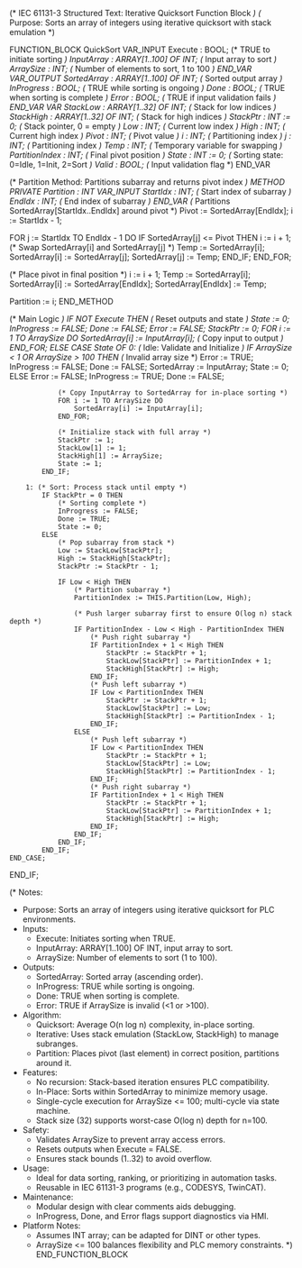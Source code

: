 (* IEC 61131-3 Structured Text: Iterative Quicksort Function Block *)
(* Purpose: Sorts an array of integers using iterative quicksort with stack emulation *)

FUNCTION_BLOCK QuickSort
VAR_INPUT
    Execute : BOOL;                 (* TRUE to initiate sorting *)
    InputArray : ARRAY[1..100] OF INT; (* Input array to sort *)
    ArraySize : INT;                (* Number of elements to sort, 1 to 100 *)
END_VAR
VAR_OUTPUT
    SortedArray : ARRAY[1..100] OF INT; (* Sorted output array *)
    InProgress : BOOL;              (* TRUE while sorting is ongoing *)
    Done : BOOL;                    (* TRUE when sorting is complete *)
    Error : BOOL;                   (* TRUE if input validation fails *)
END_VAR
VAR
    StackLow : ARRAY[1..32] OF INT; (* Stack for low indices *)
    StackHigh : ARRAY[1..32] OF INT; (* Stack for high indices *)
    StackPtr : INT := 0;            (* Stack pointer, 0 = empty *)
    Low : INT;                      (* Current low index *)
    High : INT;                     (* Current high index *)
    Pivot : INT;                    (* Pivot value *)
    i : INT;                        (* Partitioning index *)
    j : INT;                        (* Partitioning index *)
    Temp : INT;                     (* Temporary variable for swapping *)
    PartitionIndex : INT;           (* Final pivot position *)
    State : INT := 0;               (* Sorting state: 0=Idle, 1=Init, 2=Sort *)
    Valid : BOOL;                   (* Input validation flag *)
END_VAR

(* Partition Method: Partitions subarray and returns pivot index *)
METHOD PRIVATE Partition : INT
VAR_INPUT
    StartIdx : INT;                 (* Start index of subarray *)
    EndIdx : INT;                   (* End index of subarray *)
END_VAR
(* Partitions SortedArray[StartIdx..EndIdx] around pivot *)
Pivot := SortedArray[EndIdx];
i := StartIdx - 1;

FOR j := StartIdx TO EndIdx - 1 DO
    IF SortedArray[j] <= Pivot THEN
        i := i + 1;
        (* Swap SortedArray[i] and SortedArray[j] *)
        Temp := SortedArray[i];
        SortedArray[i] := SortedArray[j];
        SortedArray[j] := Temp;
    END_IF;
END_FOR;

(* Place pivot in final position *)
i := i + 1;
Temp := SortedArray[i];
SortedArray[i] := SortedArray[EndIdx];
SortedArray[EndIdx] := Temp;

Partition := i;
END_METHOD

(* Main Logic *)
IF NOT Execute THEN
    (* Reset outputs and state *)
    State := 0;
    InProgress := FALSE;
    Done := FALSE;
    Error := FALSE;
    StackPtr := 0;
    FOR i := 1 TO ArraySize DO
        SortedArray[i] := InputArray[i];  (* Copy input to output *)
    END_FOR;
ELSE
    CASE State OF
        0: (* Idle: Validate and Initialize *)
            IF ArraySize < 1 OR ArraySize > 100 THEN
                (* Invalid array size *)
                Error := TRUE;
                InProgress := FALSE;
                Done := FALSE;
                SortedArray := InputArray;
                State := 0;
            ELSE
                Error := FALSE;
                InProgress := TRUE;
                Done := FALSE;
                
                (* Copy InputArray to SortedArray for in-place sorting *)
                FOR i := 1 TO ArraySize DO
                    SortedArray[i] := InputArray[i];
                END_FOR;
                
                (* Initialize stack with full array *)
                StackPtr := 1;
                StackLow[1] := 1;
                StackHigh[1] := ArraySize;
                State := 1;
            END_IF;
        
        1: (* Sort: Process stack until empty *)
            IF StackPtr = 0 THEN
                (* Sorting complete *)
                InProgress := FALSE;
                Done := TRUE;
                State := 0;
            ELSE
                (* Pop subarray from stack *)
                Low := StackLow[StackPtr];
                High := StackHigh[StackPtr];
                StackPtr := StackPtr - 1;
                
                IF Low < High THEN
                    (* Partition subarray *)
                    PartitionIndex := THIS.Partition(Low, High);
                    
                    (* Push larger subarray first to ensure O(log n) stack depth *)
                    IF PartitionIndex - Low < High - PartitionIndex THEN
                        (* Push right subarray *)
                        IF PartitionIndex + 1 < High THEN
                            StackPtr := StackPtr + 1;
                            StackLow[StackPtr] := PartitionIndex + 1;
                            StackHigh[StackPtr] := High;
                        END_IF;
                        (* Push left subarray *)
                        IF Low < PartitionIndex THEN
                            StackPtr := StackPtr + 1;
                            StackLow[StackPtr] := Low;
                            StackHigh[StackPtr] := PartitionIndex - 1;
                        END_IF;
                    ELSE
                        (* Push left subarray *)
                        IF Low < PartitionIndex THEN
                            StackPtr := StackPtr + 1;
                            StackLow[StackPtr] := Low;
                            StackHigh[StackPtr] := PartitionIndex - 1;
                        END_IF;
                        (* Push right subarray *)
                        IF PartitionIndex + 1 < High THEN
                            StackPtr := StackPtr + 1;
                            StackLow[StackPtr] := PartitionIndex + 1;
                            StackHigh[StackPtr] := High;
                        END_IF;
                    END_IF;
                END_IF;
            END_IF;
    END_CASE;
END_IF;

(* Notes:
   - Purpose: Sorts an array of integers using iterative quicksort for PLC environments.
   - Inputs:
     - Execute: Initiates sorting when TRUE.
     - InputArray: ARRAY[1..100] OF INT, input array to sort.
     - ArraySize: Number of elements to sort (1 to 100).
   - Outputs:
     - SortedArray: Sorted array (ascending order).
     - InProgress: TRUE while sorting is ongoing.
     - Done: TRUE when sorting is complete.
     - Error: TRUE if ArraySize is invalid (<1 or >100).
   - Algorithm:
     - Quicksort: Average O(n log n) complexity, in-place sorting.
     - Iterative: Uses stack emulation (StackLow, StackHigh) to manage subranges.
     - Partition: Places pivot (last element) in correct position, partitions around it.
   - Features:
     - No recursion: Stack-based iteration ensures PLC compatibility.
     - In-Place: Sorts within SortedArray to minimize memory usage.
     - Single-cycle execution for ArraySize <= 100; multi-cycle via state machine.
     - Stack size (32) supports worst-case O(log n) depth for n=100.
   - Safety:
     - Validates ArraySize to prevent array access errors.
     - Resets outputs when Execute = FALSE.
     - Ensures stack bounds (1..32) to avoid overflow.
   - Usage:
     - Ideal for data sorting, ranking, or prioritizing in automation tasks.
     - Reusable in IEC 61131-3 programs (e.g., CODESYS, TwinCAT).
   - Maintenance:
     - Modular design with clear comments aids debugging.
     - InProgress, Done, and Error flags support diagnostics via HMI.
   - Platform Notes:
     - Assumes INT array; can be adapted for DINT or other types.
     - ArraySize <= 100 balances flexibility and PLC memory constraints.
*)
END_FUNCTION_BLOCK
